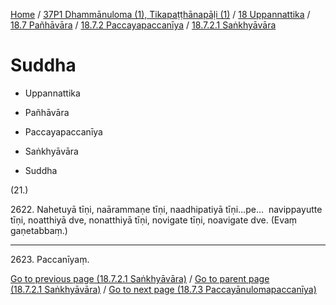 
[Home](/) / [37P1 Dhammānuloma (1), Tikapaṭṭhānapāḷi (1)](../../../../../37P1.md) / [18 Uppannattika](../../../../18.md) / [18.7 Pañhāvāra](../../../18.7.md) / [18.7.2 Paccayapaccanīya](../../18.7.2.md) / [18.7.2.1 Saṅkhyāvāra](../18.7.2.1.md)

# Suddha

* Uppannattika

* Pañhāvāra

* Paccayapaccanīya

* Saṅkhyāvāra

* Suddha

(21.)

2622\. Nahetuyā tīṇi, naārammaṇe tīṇi, naadhipatiyā tīṇi…pe…  navippayutte tīṇi, noatthiyā dve, nonatthiyā tīṇi, novigate tīṇi, noavigate dve. (Evaṃ gaṇetabbaṃ.)

---

2623\. Paccanīyaṃ.



[Go to previous page (18.7.2.1 Saṅkhyāvāra)](../18.7.2.1.md) / [Go to parent page (18.7.2.1 Saṅkhyāvāra)](../18.7.2.1.md) / [Go to next page (18.7.3 Paccayānulomapaccanīya)](../../18.7.3.md)


